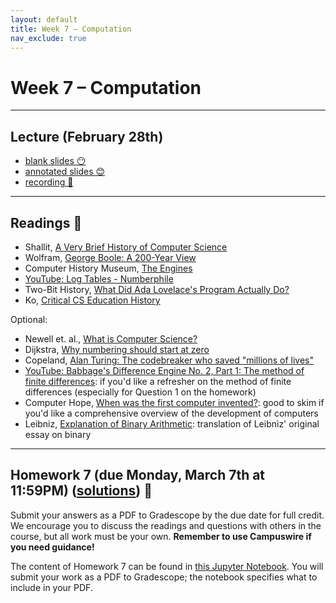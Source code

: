 ```yaml
---
layout: default
title: Week 7 – Computation
nav_exclude: true
---
```


<script src="https://cdn.mathjax.org/mathjax/latest/MathJax.js?config=TeX-AMS-MML_HTMLorMML" type="text/javascript"></script>

# Week 7 – Computation

---

## Lecture (February 28th)

- [blank slides 😶](../../slides/lec07.pdf)
- [annotated slides 😊](../../slides/lec07-annotated.pdf)
- [recording 🎥](https://youtu.be/79WLNeJtWlw)

---

## Readings 📖

- Shallit, [A Very Brief History of Computer Science](https://cs.uwaterloo.ca/~shallit/Courses/134/history.html)
- Wolfram, [George Boole: A 200-Year View](https://writings.stephenwolfram.com/2015/11/george-boole-a-200-year-view/)
- Computer History Museum, [The Engines](https://www.computerhistory.org/babbage/engines/)
- [YouTube: Log Tables - Numberphile](https://www.youtube.com/watch?v=VRzH4xB0GdM)
- Two-Bit History, [What Did Ada Lovelace's Program Actually Do?](https://twobithistory.org/2018/08/18/ada-lovelace-note-g.html)
- Ko, [Critical CS Education History](https://criticallyconsciouscomputing.org/history)

Optional:
- Newell et. al., [What is Computer Science?](https://www.cs.cmu.edu/~choset/whatiscs.html)
- Dijkstra, [Why numbering should start at zero](https://www.cs.utexas.edu/users/EWD/transcriptions/EWD08xx/EWD831.html)
- Copeland, [Alan Turing: The codebreaker who saved "millions of lives"](https://www.bbc.com/news/technology-18419691)
- [YouTube: Babbage's Difference Engine No. 2, Part 1: The method of finite differences](https://www.youtube.com/watch?v=PFMBU17eo_4): if you'd like a refresher on the method of finite differences (especially for Question 1 on the homework)
- Computer Hope, [When was the first computer invented?](https://www.computerhope.com/issues/ch000984.htm): good to skim if you'd like a comprehensive overview of the development of computers
- Leibniz, [Explanation of Binary Arithmetic](http://www.leibniz-translations.com/binary.htm): translation of Leibniz' original essay on binary


---

## Homework 7 (due Monday, March 7th at 11:59PM) ([solutions](https://campuswire.com/c/GCAB4734F/feed/45)) 📝

Submit your answers as a PDF to Gradescope by the due date for full credit. We encourage you to discuss the readings and questions with others in the course, but all work must be your own. **Remember to use Campuswire if you need guidance!**

The content of Homework 7 can be found in [this Jupyter Notebook](http://datahub.ucsd.edu/user-redirect/git-sync?repo=https://github.com/dsc-courses/dsc90-2022-wi&subPath=homework/hw07/hw07-student.ipynb). You will submit your work as a PDF to Gradescope; the notebook specifies what to include in your PDF.